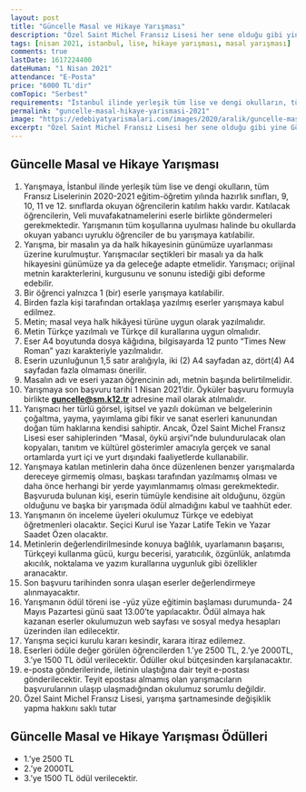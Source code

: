 ```yaml
---
layout: post
title: "Güncelle Masal ve Hikaye Yarışması"
description: "Özel Saint Michel Fransız Lisesi her sene olduğu gibi yine Güncelle Masal ve Hikaye Yarışması düzenliyor."
tags: [nisan 2021, istanbul, lise, hikaye yarışması, masal yarışması]
comments: true
lastDate: 1617224400  
dateHuman: "1 Nisan 2021"
attendance: "E-Posta"
price: "6000 TL'dir"
comTopic: "Serbest"
requirements: "İstanbul ilinde yerleşik tüm lise ve dengi okulların, tüm Fransız Liselerinin 2020-2021 eğitim-öğretim yılında hazırlık sınıfları, 9, 10, 11 ve 12. sınıflarda okuyan öğrencilerin katılım hakkı vardır"
permalink: "guncelle-masal-hikaye-yarismasi-2021"
image: "https://edebiyatyarismalari.com/images/2020/aralik/guncelle-masal-hikaye-yarismasi.jpg"
excerpt: "Özel Saint Michel Fransız Lisesi her sene olduğu gibi yine Güncelle Masal ve Hikaye Yarışması düzenliyor."
---
```


## Güncelle Masal ve Hikaye Yarışması
1. Yarışmaya, İstanbul ilinde yerleşik tüm lise ve dengi okulların, tüm Fransız Liselerinin 2020-2021 eğitim-öğretim yılında hazırlık sınıfları, 9, 10, 11 ve 12. sınıflarda okuyan öğrencilerin katılım hakkı vardır. Katılacak öğrencilerin, Veli muvafakatnamelerini eserle birlikte göndermeleri gerekmektedir. Yarışmanın tüm koşullarına uyulması halinde bu okullarda okuyan yabancı uyruklu öğrenciler de bu yarışmaya katılabilir.
2. Yarışma, bir masalın ya da halk hikayesinin günümüze uyarlanması üzerine kurulmuştur. Yarışmacılar seçtikleri bir masalı ya da halk hikayesini günümüze ya da geleceğe adapte etmelidir. Yarışmacı; orijinal metnin karakterlerini, kurgusunu ve sonunu istediği gibi deforme edebilir.
3. Bir öğrenci yalnızca 1 (bir) eserle yarışmaya katılabilir.
4. Birden fazla kişi tarafından ortaklaşa yazılmış eserler yarışmaya kabul edilmez.
5. Metin; masal veya halk hikâyesi türüne uygun olarak yazılmalıdır.
6. Metin Türkçe yazılmalı ve Türkçe dil kurallarına uygun olmalıdır.
7. Eser A4 boyutunda dosya kâğıdına, bilgisayarda 12 punto “Times New Roman” yazı karakteriyle yazılmalıdır.
8. Eserin uzunluğunun 1,5 satır aralığıyla, iki (2) A4 sayfadan az, dört(4) A4 sayfadan fazla olmaması önerilir.
9. Masalın adı ve eseri yazan öğrencinin adı, metnin başında belirtilmelidir.
10. Yarışmaya son başvuru tarihi 1 Nisan 2021’dir. Öyküler başvuru formuyla birlikte **guncelle@sm.k12.tr** adresine mail olarak atılmalıdır.
11. Yarışmacı her türlü görsel, işitsel ve yazılı doküman ve belgelerinin çoğaltma, yayma, yayımlama gibi fikir ve sanat eserleri kanunundan doğan tüm haklarına kendisi sahiptir. Ancak, Özel Saint Michel Fransız Lisesi eser sahiplerinden “Masal, öykü arşivi”nde bulundurulacak olan kopyaları, tanıtım ve kültürel gösterimler amacıyla gerçek ve sanal ortamlarda yurt içi ve yurt dışındaki faaliyetlerde kullanabilir.
12. Yarışmaya katılan metinlerin daha önce düzenlenen benzer yarışmalarda dereceye girmemiş olması, başkası tarafından yazılmamış olması ve daha önce herhangi bir yerde yayımlanmamış olması gerekmektedir. Başvuruda bulunan kişi, eserin tümüyle kendisine ait olduğunu, özgün olduğunu ve başka bir yarışmada ödül almadığını kabul ve taahhüt eder.
13. Yarışmanın ön inceleme üyeleri okulumuz Türkçe ve edebiyat öğretmenleri olacaktır. Seçici Kurul ise Yazar Latife Tekin ve Yazar Saadet Özen olacaktır.
14. Metinlerin değerlendirilmesinde konuya bağlılık, uyarlamanın başarısı, Türkçeyi kullanma gücü, kurgu becerisi, yaratıcılık, özgünlük, anlatımda akıcılık, noktalama ve yazım kurallarına uygunluk gibi özellikler aranacaktır.
15. Son başvuru tarihinden sonra ulaşan eserler değerlendirmeye alınmayacaktır.
16. Yarışmanın ödül töreni ise -yüz yüze eğitimin başlaması durumunda- 24 Mayıs Pazartesi günü saat 13.00’te yapılacaktır. Ödül almaya hak kazanan eserler okulumuzun web sayfası ve sosyal medya hesapları üzerinden ilan edilecektir.
17. Yarışma seçici kurulu kararı kesindir, karara itiraz edilemez.
18. Eserleri ödüle değer görülen öğrencilerden 1.’ye 2500 TL, 2.’ye 2000TL, 3.’ye 1500 TL ödül verilecektir. Ödüller okul bütçesinden karşılanacaktır.
19. e-posta gönderilerinde, iletinin ulaştığına dair teyit e-postası gönderilecektir. Teyit epostası almamış olan yarışmacıların başvurularının ulaşıp ulaşmadığından okulumuz sorumlu değildir.
20. Özel Saint Michel Fransız Lisesi, yarışma şartnamesinde değişiklik yapma hakkını saklı tutar

## Güncelle Masal ve Hikaye Yarışması Ödülleri
- 1.’ye 2500 TL
- 2.’ye 2000TL
- 3.’ye 1500 TL ödül verilecektir.